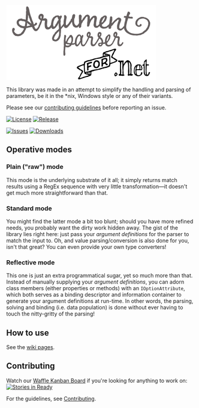 ![Logo](./img/logo.png)

This library was made in an attempt to simplify the handling and parsing of parameters, be it in the \*nix, Windows style or any of their variants.

Please see our [contributing guidelines](./CONTRIBUTING.md) before reporting an issue.

[![License](https://img.shields.io/badge/license-GPLv3-blue.svg)](./LICENSE)
[![Release](https://img.shields.io/github/release/louistakepillz/argumentparser.svg)](../../releases)

[![Issues](https://img.shields.io/github/issues/louistakepillz/argumentparser.svg)](../../issues)
[![Downloads](https://img.shields.io/nuget/dt/ArgumentParser.svg)](https://www.nuget.org/packages/ArgumentParser)

## Operative modes

### Plain ("raw") mode

  This mode is the underlying substrate of it all; it simply returns match results using a RegEx sequence with very little transformation&mdash;it doesn't get much more straightforward than that.

### Standard mode

  You might find the latter mode a bit too blunt; should you have more refined needs, you probably want the dirty work hidden away. The gist of the library lies right here: just pass your *argument definitions* for the parser to match the input to.
  Oh, and value parsing/conversion is also done for you, isn't that great? You can even provide your own type converters!

### Reflective mode

  This one is just an extra programmatical sugar, yet so much more than that. Instead of manually supplying your *argument definitions*, you can adorn class members (either properties or methods) with an `IOptionAttribute`, which both serves as a binding descriptor and information container to generate your argument definitions at run-time. In other words, the parsing, solving and binding (i.e. data population) is done without ever having to touch the nitty-gritty of the parsing!

## How to use

See the [wiki pages](../../wiki).

## Contributing

Watch our [Waffle Kanban Board](https://waffle.io/LouisTakePILLz/ArgumentParser) if you're looking for anything to work on: [![Stories in Ready](https://badge.waffle.io/LouisTakePILLz/ArgumentParser.png?label=ready&title=Ready)](https://waffle.io/LouisTakePILLz/ArgumentParser)

For the guidelines, see [Contributing](./CONTRIBUTING.md).
